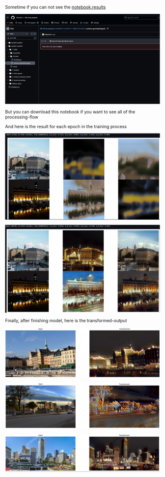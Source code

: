Sometime if you can not see the [notebook.results](https://github.com/NhanDoV/All-of-my-projects./blob/main/Jan2022-Jan2024/1.%20GANs/CycleGANs/cyclegans.ipynb) 

![Alt text](hinh-anh/rev6.PNG)

But you can download this notebook if you want to see all of the processing-flow

And here is the result for each epoch in the training process

![Alt text](hinh-anh/rev4.PNG)

![Alt text](hinh-anh/rev5.PNG)

Finally, after finishing model, here is the transformed-output

![Alt text](hinh-anh/rev1.PNG)

![Alt text](hinh-anh/rev2.PNG)

![Alt text](hinh-anh/rev3.PNG)